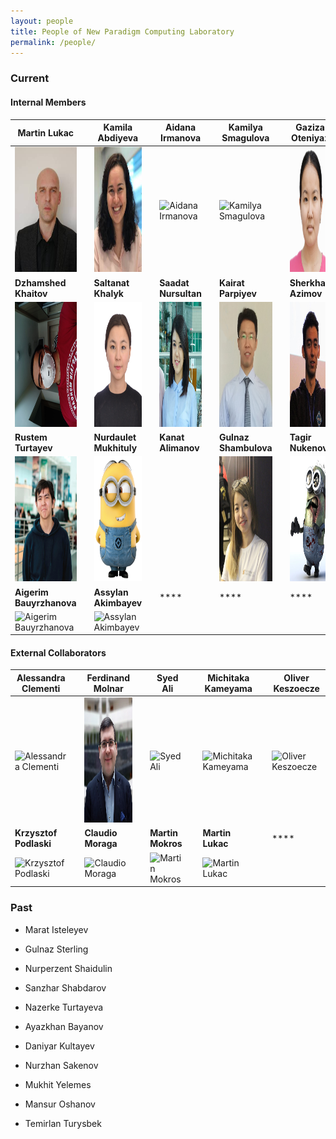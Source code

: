 ```yaml
---
layout: people
title: People of New Paradigm Computing Laboratory
permalink: /people/
---
```


<h3>Current</h3>

<h4>Internal Members</h4>


| **Martin Lukac** |   | **Kamila Abdiyeva** |   | **Aidana Irmanova** |   | **Kamilya Smagulova** | |  **Gaziza Oteniyaz**  |  
|  ----  | ---- | ----  | ---- | ----  | ---- | ----  | ---- | ----  | 
| <img title="Martin Lukac" src="/images/lukac.jpg" height="200"/>| | <img title="Kamila Abdiyeva" src="/images/kamila.png" height="200"/> | | <img title="Aidana Irmanova" src="/images/yourimage.png" height="200"/> | | <img title="Kamilya Smagulova" src="/images/yourimage.png" height="200"/>  | | <img title="Gaziza Oteniyaz" src="/images/gaziza.png" height="200"/> | 
| **Dzhamshed Khaitov** |  |  **Saltanat Khalyk** |  | **Saadat Nursultan** |  | **Kairat Parpiyev**  |  | **Sherkhan Azimov** | 
| <img title="Dzhamshed Khaitov" src="/images/dzhamshed1.png" height="200"/> |  |  <img title="Saltanat Khalyk" src="/images/saltanat.png" height="200"/> | | <img title="Saadat Nursultan" src="/images/saadat1.png" height="200"/>  | | <img title="Kairat Parpiyev" src="/images/kairat.png" height="200"/>| |  <img title="Sherkhan Azimov" src="/images/sherkhan.png" height="200"/> |
 | **Rustem Turtayev** | | **Nurdaulet Mukhituly** |  | **Kanat Alimanov**  |  | **Gulnaz Shambulova** | | **Tagir Nukenov** |
 |  <img title="Rustem Turtayev" src="/images/rustem.png" height="200"/> | | <img title="Nurdaulet Mukhituly" src="/images/minionB.png" height="200"/>   | |  <img title="" src="/images/yourimage.png" height="200"/> | |  <img title="Gulnaz Shambulova" src="/images/gulnazZ.png" height="200"/> | |  <img title="Tagir Nukenov" src="/images/minonsZ.png" height="200"/> |
 | **Aigerim Bauyrzhanova** |  | **Assylan Akimbayev**  |  | **** |  | **** |  | **** |
|  <img title="Aigerim Bauyrzhanova " src="/images/yourimage.png" height="200"/>  | |  <img title="Assylan Akimbayev" src="/images/yourimage.png" height="200"/> | |  <img title="" src="/images/yourimage.png" height="200"/> | |  <img title="" src="/images/yourimage.png" height="200"/>| |  <img title="" src="/images/yourimage.png" height="200"/>|






<h4>External Collaborators</h4>

| **Alessandra Clementi** |   | **Ferdinand Molnar** |  | **Syed Ali** |  | **Michitaka Kameyama** |  | **Oliver Keszoecze**  |
|  ----  | ---- | ----  | ---- | ----  | ---- | ----  | ---- | ----  | 
| <img title="Alessandra Clementi" src="/images/yourimage.png" height="200"/> |  | <img title="Ferdinand Molnar" src="/images/ferdinand.png" height="200"/>  |  | <img title="Syed Ali" src="/images/yourimage.png" height="200"/>  |  | <img title="Michitaka Kameyama" src="/images/yourimage.png" height="200"/>  |  | <img title="Oliver Keszoecze" src="/images/yourimage.png" height="200"/>  |
| **Krzysztof Podlaski** | | **Claudio Moraga** | | **Martin Mokros**  |  | **Martin Lukac**  |  | ****  | 
| <img title="Krzysztof Podlaski" src="/images/yourimage.png" height="200"/> |  | <img title="Claudio Moraga" src="/images/yourimage.png" height="200"/> |  | <img title="Martin Mokros" src="/images/yourimage.png" height="200"/> |  | <img title="Martin Lukac" src="/images/yourimage.png" height="200"/> |    | <img title="" src="/images/yourimage.png" height="200"/> |

<h3>Past</h3>

- Marat Isteleyev

- Gulnaz Sterling

- Nurperzent Shaidulin

- Sanzhar Shabdarov

- Nazerke Turtayeva

- Ayazkhan Bayanov

- Daniyar Kultayev

- Nurzhan Sakenov

- Mukhit Yelemes

- Mansur Oshanov

- Temirlan Turysbek
